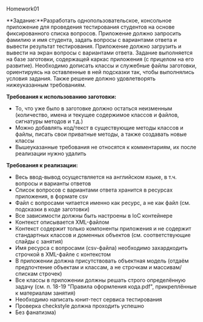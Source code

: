 Homework01 

**Задание:**Разработать однопользовательское, консольное приложение для проведения тестирования студентов на основе фиксированного списка вопросов. Приложение должно запросить фамилию и имя студента, задать вопросы с вариантами ответа и вывести результат тестирования.
Приложение должно загрузить и вывести на экран вопросы с вариантами ответа. Задание выполняется на базе заготовки, содержащей каркас приложения (с прицелом на его развитие). Необходимо дописать классы и служебные файлы заготовки, ориентируясь на оставленные в ней подсказки так, чтобы выполнялись условия задания. Также решение должно удовлетворять нижеуказанным требованиям.


**Требования к использованию заготовки:**
* То, что уже было в заготовке должно остаться неизменным (количество, имена и текущее содержимое классов и файлов, сигнатуры методов и т.д.)
* Можно добавлять код/текст в существующие методы классов и файлы, писать свои приватные методы, а также создавать новые классы
* Вышеуказанные требования не относятся к комментариям, их после реализации нужно удалить

**Требования к реализации:**
* Весь ввод-вывод осуществляется на английском языке, в т.ч. вопросы и варианты ответов
* Список вопросов с вариантами ответа хранится в ресурсах приложения, в формате csv
* Файл с вопросами читается именно как ресурс, а не как файл (см. подсказки в коде заготовки)
* Все зависимости должны быть настроены в IoC контейнере
* Контекст описывается XML-файлом
* Контекст содержит только компоненты приложения и не содержит стандартных классов и доменных объектов (см. соответствующие слайды с занятия)
* Имя ресурса с вопросами (csv-файла) необходимо захардкодить строчкой в XML-файле с контекстом
* В приложении должна присутствовать объектная модель (отдаём предпочтение объектам и классам, а не строчкам и массивам/спискам строчек)
* Все классы в приложении должны решать строго определённую задачу (см. п. 18-19 "Правила оформления кода.pdf", прикреплённые к материалам занятия)
* Необходимо написать юнит-тест сервиса тестирования
* Проверка checkstyle должна проходить успешно
* Без фанатизма)